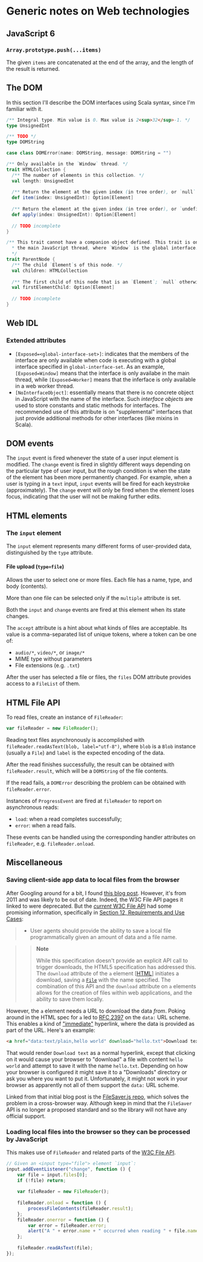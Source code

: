 
# Generic notes on Web technologies

## JavaScript 6

### `Array.prototype.push(...items)`

The given `items` are concatenated at the end of the array, and the length of the result is returned.

## The DOM

In this section I'll describe the DOM interfaces using Scala syntax, since I'm familiar with it.

```scala
/** Integral type. Min value is 0. Max value is 2<sup>32</sup>-1. */
type UnsignedInt

/** TODO */
type DOMString
```

```scala
case class DOMError(name: DOMString, message: DOMString = "")
```

```scala
/** Only available in the `Window` thread. */
trait HTMLCollection {
  /** The number of elements in this collection. */
  val length: UnsignedInt
  
  /** Return the element at the given index (in tree order), or `null` if no such element exists. */
  def item(index: UnsignedInt): Option[Element]
  
  /** Return the element at the given index (in tree order), or `undefined` if no such element exists. */
  def apply(index: UnsignedInt): Option[Element]
  
  // TODO incomplete
}
```

```scala
/** This trait cannot have a companion object defined. This trait is only mixed-in to objects in
  * the main JavaScript thread, where `Window` is the global interface.
  */
trait ParentNode {
  /** The child `Element`s of this node. */
  val children: HTMLCollection
  
  /** The first child of this node that is an `Element`; `null` otherwise. */
  val firstElementChild: Option[Element]
  
  // TODO incomplete
}
```

## Web IDL

### Extended attributes

- `[Exposed=<global-interface-set>]`: indicates that the members of the interface are only available when
code is executing with a global interface specified in `global-interface-set`. As an example,
`[Exposed=Window]` means that the interface is only availabe in the main thread, while `[Exposed=Worker]`
means that the inferface is only available in a web worker thread.
- `[NoInterfaceObject]`: essentially means that there is no concrete object in JavaScript with the name
of the interface. Such _interface objects_ are used to store constants and static methods for interfaces.
The recommended use of this attribute is on "supplemental" interfaces that just provide additional methods
for other interfaces (like mixins in Scala).

## DOM events

The `input` event is fired whenever the state of a user input element is modified. The `change` event is fired
in slightly different ways depending on the particular type of user input, but the rough condition is when the
state of the element has been more permanently changed. For example, when a user is typing in a `text` input,
`input` events will be fired for each keystroke (approximately). The `change` event will only be fired when
the element loses focus, indicating that the user will not be making further edits.

## HTML elements

### The `input` element

The `input` element represents many different forms of user-provided data, distinguished by the `type` attribute.

#### File upload (`type=file`)

Allows the user to select one or more files. Each file has a name, type, and body (contents).

More than one file can be selected only if the `multiple` attribute is set.

Both the `input` and `change` events are fired at this element when its state changes.

The `accept` attribute is a hint about what kinds of files are acceptable. Its value is a comma-separated list
of unique tokens, where a token can be one of:

- `audio/*`, `video/*`, or `image/*`
- MIME type without parameters
- File extensions (e.g. `.txt`)

After the user has selected a file or files, the `files` DOM attribute provides access to a `FileList` of them.

## HTML File API

To read files, create an instance of `FileReader`:

```JavaScript
var fileReader = new FileReader();
```

Reading text files asynchronously is accomplished with `fileReader.readAsText(blob, label="utf-8")`, where `blob` is
a `Blob` instance (usually a `File`) and `label` is the expected encoding of the data.

After the read finishes successfully, the result can be obtained with `fileReader.result`, which will be a
`DOMString` of the file contents.

If the read fails, a `DOMError` describing the problem can be obtained with `fileReader.error`.

Instances of `ProgressEvent` are fired at `fileReader` to report on asynchronous reads:
- `load`: when a read completes successfully;
- `error`: when a read fails.

These events can be handled using the corresponding handler attributes on `fileReader`, e.g. `fileReader.onload`.

## Miscellaneous

### Saving client-side app data to local files from the browser

After Googling around for a bit, I found
[this blog post](http://eligrey.com/blog/post/saving-generated-files-on-the-client-side/). However, it's from
2011 and was likely to be out of date. Indeed, the W3C File API pages it linked to were deprecated. But the
[_current_ W3C File API](http://www.w3.org/TR/FileAPI/) had some promising information, specifically in
[Section 12, Requirements and Use Cases](http://www.w3.org/TR/FileAPI/#requirements):

> - User agents should provide the ability to save a local file programmatically given an amount of data
and a file name.

>> **Note**
>>
>> While this specification doesn't provide an explicit API call to trigger downloads, the HTML5
specification has addressed this. The `download` attribute of the `a` element
[[HTML](http://www.w3.org/TR/FileAPI/#HTML)] initiates a download, saving
a [`File`](http://www.w3.org/TR/FileAPI/#dfn-file) with the name specified. The combination of this API and the
`download` attribute on `a` elements allows for the creation of files within web applications, and the ability
to save them locally.

However, the `a` element needs a URL to download the data _from_. Poking around in the HTML spec for `a` led to
[RFC 2397](http://tools.ietf.org/html/rfc2397) on the `data:` URL scheme. This enables a kind of
["immediate"](http://programmedlessons.org/AssemblyTutorial/Chapter-11/ass11_2.html) hyperlink, where
the data is provided as part of the URL. Here's an example:

```html
<a href="data:text/plain,hello world" download="hello.txt">Download text</a>
```

That would render `Download text` as a normal hyperlink, except that clicking on it would cause your browser to
"download" a file with content `hello world` and attempt to save it with the name `hello.txt`. Depending on how
your browser is configured it might save it to a "Downloads" directory or ask you where you want to put it.
Unfortunately, it might not work in your browser as apparently not all of them support the `data:` URL scheme.

Linked from that initial blog post is the [FileSaver.js repo](https://github.com/eligrey/FileSaver.js), which
solves the problem in a cross-browser way. Although keep in mind that the `FileSaver` API is no longer a proposed
standard and so the library will not have any official support.

### Loading local files into the browser so they can be processed by JavaScript

This makes use of `FileReader` and related parts of the [W3C File API](http://www.w3.org/TR/FileAPI/).

```JavaScript
// Given an <input type="file"> element `input`:
input.addEventListener("change", function () {
    var file = input.files[0];
    if (!file) return;
    
    var fileReader = new FileReader();
    
    fileReader.onload = function () {
        processFileContents(fileReader.result);
    };
    fileReader.onerror = function () {
        var error = fileReader.error;
        alert("A " + error.name + " occurred when reading " + file.name + ": " + error.message);
    };
    
    fileReader.readAsText(file);
});
```
